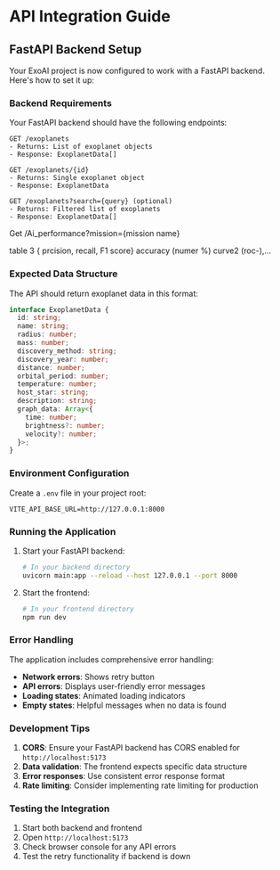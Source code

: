 # API Integration Guide

## FastAPI Backend Setup

Your ExoAI project is now configured to work with a FastAPI backend. Here's how to set it up:

### Backend Requirements

Your FastAPI backend should have the following endpoints:

```
GET /exoplanets
- Returns: List of exoplanet objects
- Response: ExoplanetData[]

GET /exoplanets/{id}
- Returns: Single exoplanet object
- Response: ExoplanetData

GET /exoplanets?search={query} (optional)
- Returns: Filtered list of exoplanets
- Response: ExoplanetData[]
```
Get /Ai_performance?mission={mission name}

 table 3 { prcision, recall, F1 score}
 accuracy (numer %)
 curve2 (roc-),...


### Expected Data Structure

The API should return exoplanet data in this format:

```typescript
interface ExoplanetData {
  id: string;
  name: string;
  radius: number;
  mass: number;
  discovery_method: string;
  discovery_year: number;
  distance: number;
  orbital_period: number;
  temperature: number;
  host_star: string;
  description: string;
  graph_data: Array<{
    time: number;
    brightness?: number;
    velocity?: number;
  }>;
}
```

### Environment Configuration

Create a `.env` file in your project root:

```env
VITE_API_BASE_URL=http://127.0.0.1:8000
```

### Running the Application

1. Start your FastAPI backend:
   ```bash
   # In your backend directory
   uvicorn main:app --reload --host 127.0.0.1 --port 8000
   ```

2. Start the frontend:
   ```bash
   # In your frontend directory
   npm run dev
   ```

### Error Handling

The application includes comprehensive error handling:

- **Network errors**: Shows retry button
- **API errors**: Displays user-friendly error messages
- **Loading states**: Animated loading indicators
- **Empty states**: Helpful messages when no data is found

### Development Tips

1. **CORS**: Ensure your FastAPI backend has CORS enabled for `http://localhost:5173`
2. **Data validation**: The frontend expects specific data structure
3. **Error responses**: Use consistent error response format
4. **Rate limiting**: Consider implementing rate limiting for production

### Testing the Integration

1. Start both backend and frontend
2. Open `http://localhost:5173`
3. Check browser console for any API errors
4. Test the retry functionality if backend is down
